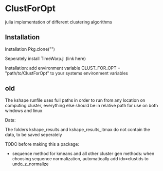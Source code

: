 # ClustForOpt 

julia implementation of different clustering algorithms 

## Installation 
Installation Pkg.clone("") 

Seperately install TimeWarp.jl (link here)

Installation: add environment variable CLUST\_FOR\_OPT = "path/to/ClustForOpt" to your systems environment variables



old
---

The kshape runfile uses full paths in order to run from any location on computing cluster, everything else should be in relative path for use on both windows and linux


Data:

The folders kshape_results and kshape_results_itmax do not contain the data, to be saved seperately

TODO before making this a package:
- sequence method for kmeans and all other cluster gen methods: when choosing sequence normalization, automatically add idx=clustids to undo_z_normalize
